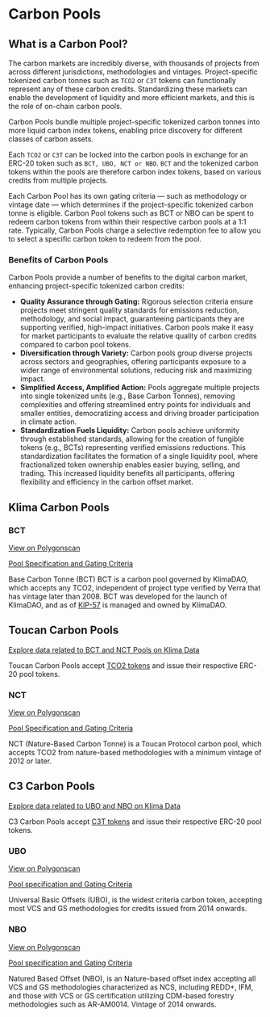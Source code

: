 # Carbon Pools

## What is a Carbon Pool?

The carbon markets are incredibly diverse, with thousands of projects from across different jurisdictions, methodologies and vintages. Project-specific tokenized carbon tonnes such as `TCO2` or `C3T` tokens can functionally represent any of these carbon credits. Standardizing these markets can enable the development of liquidity and more efficient markets, and this is the role of on-chain carbon pools.&#x20;

Carbon Pools bundle multiple project-specific tokenized carbon tonnes into more liquid carbon index tokens, enabling price discovery for different classes of carbon assets.&#x20;

Each `TCO2` or `C3T` can be locked into the carbon pools in exchange for an ERC-20 token such as `BCT, UBO, NCT or NBO`. `BCT` and the tokenized carbon tokens within the pools are therefore carbon index tokens, based on various credits from multiple projects.&#x20;

Each Carbon Pool has its own gating criteria — such as methodology or vintage date — which determines if the project-specific tokenized carbon tonne is eligible. Carbon Pool tokens such as BCT or NBO can be spent to redeem carbon tokens from within their respective carbon pools at a 1:1 rate. Typically, Carbon Pools charge a selective redemption fee to allow you to select a specific carbon token to redeem from the pool.

### Benefits of Carbon Pools

Carbon Pools provide a number of benefits to the digital carbon market, enhancing project-specific tokenized carbon credits:

* **Quality Assurance through Gating:** Rigorous selection criteria ensure projects meet stringent quality standards for emissions reduction, methodology, and social impact, guaranteeing participants they are supporting verified, high-impact initiatives. Carbon pools make it easy for market participants to evaluate the relative quality of carbon credits compared to carbon pool tokens.
* **Diversification through Variety:** Carbon pools group diverse projects across sectors and geographies, offering participants exposure to a wider range of environmental solutions, reducing risk and maximizing impact.
* **Simplified Access, Amplified Action:** Pools aggregate multiple projects into single tokenized units (e.g., Base Carbon Tonnes), removing complexities and offering streamlined entry points for individuals and smaller entities, democratizing access and driving broader participation in climate action.
* **Standardization Fuels Liquidity:** Carbon pools achieve uniformity through established standards, allowing for the creation of fungible tokens (e.g., BCTs) representing verified emissions reductions. This standardization facilitates the formation of a single liquidity pool, where fractionalized token ownership enables easier buying, selling, and trading. This increased liquidity benefits all participants, offering flexibility and efficiency in the carbon offset market.

## Klima Carbon Pools

### BCT

[View on Polygonscan](https://polygonscan.com/token/0x2f800db0fdb5223b3c3f354886d907a671414a7f)

[Pool Specification and Gating Criteria](https://docs.toucan.earth/toucan/resources/archives/pool-acceptance-criteria#bct)

Base Carbon Tonne (BCT) BCT is a carbon pool governed by KlimaDAO, which accepts any TCO2, independent of project type verified by Verra that has vintage later than 2008. BCT was developed for the launch of KlimaDAO, and as of [KIP-57](https://snapshot.org/#/klimadao.eth/proposal/0xcef69824ff641a9a0951e6de77e2eda724efb335372e98f72e2f7d40fc3fb01b) is managed and owned by KlimaDAO.

## Toucan Carbon Pools

[Explore data related to BCT and NCT Pools on Klima Data](https://data.klimadao.finance/token-details?tab=toucan)

Toucan Carbon Pools accept [TCO2 tokens](https://docs.klimadao.finance/ecosystem/digital-carbon#toucan) and issue their respective ERC-20 pool tokens.

### NCT

[View on Polygonscan](https://polygonscan.com/token/0xD838290e877E0188a4A44700463419ED96c16107)

[Pool Specification and Gating Criteria](https://docs.toucan.earth/toucan/resources/archives/pool-acceptance-criteria#nct)

NCT (Nature-Based Carbon Tonne) is a Toucan Protocol carbon pool, which accepts TCO2 from nature-based methodologies with a minimum vintage of 2012 or later.

## C3 Carbon Pools

[Explore data related to UBO and NBO on Klima Data](https://data.klimadao.finance/token-details?tab=c3)

C3 Carbon Pools accept [C3T tokens](https://docs.klimadao.finance/ecosystem/digital-carbon#c3) and issue their respective ERC-20 pool tokens.

### UBO

[View on Polygonscan](https://polygonscan.com/token/0x2B3eCb0991AF0498ECE9135bcD04013d7993110c)

[Pool specification and Gating Criteria](https://docs.c3.app/c3-pool-specifications-and-carbon-methodologies/ubo)

Universal Basic Offsets (UBO), is the widest criteria carbon token, accepting most VCS and GS methodologies for credits issued from 2014 onwards.&#x20;

### NBO

[View on Polygonscan](https://polygonscan.com/token/0x6BCa3B77C1909Ce1a4Ba1A20d1103bDe8d222E48)

[Pool specification and Gating Criteria](https://docs.c3.app/c3-pool-specifications-and-carbon-methodologies/nbo)

Natured Based Offset (NBO), is an Nature-based offset index accepting all VCS and GS methodologies characterized as NCS, including REDD+, IFM, and those with VCS or GS certification utilizing CDM-based forestry methodologies such as AR-AM0014. Vintage of 2014 onwards.&#x20;

